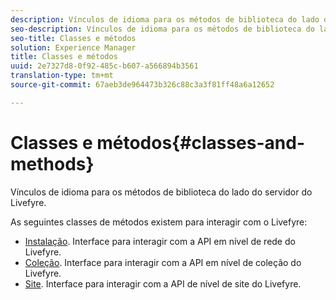 ```yaml
---
description: Vínculos de idioma para os métodos de biblioteca do lado do servidor do Livefyre.
seo-description: Vínculos de idioma para os métodos de biblioteca do lado do servidor do Livefyre.
seo-title: Classes e métodos
solution: Experience Manager
title: Classes e métodos
uuid: 2e7327d8-0f92-485c-b607-a566894b3561
translation-type: tm+mt
source-git-commit: 67aeb3de964473b326c88c3a3f81ff48a6a12652

---
```



# Classes e métodos{#classes-and-methods}

Vínculos de idioma para os métodos de biblioteca do lado do servidor do Livefyre.

As seguintes classes de métodos existem para interagir com o Livefyre:

* [Instalação](../c-installing-libraries/c-installing-libraries.md). Interface para interagir com a API em nível de rede do Livefyre.
* [Coleção](../c-installing-libraries/c-collection-methods.md#c_collection_methods). Interface para interagir com a API em nível de coleção do Livefyre.
* [Site](../c-installing-libraries/c-site-methods.md#c_site_methods). Interface para interagir com a API de nível de site do Livefyre.

